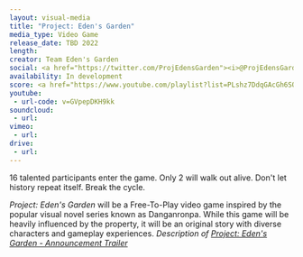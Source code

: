 ```yaml
---
layout: visual-media
title: "Project: Eden's Garden"
media_type: Video Game
release_date: TBD 2022
length:
creator: Team Eden's Garden
social: <a href="https://twitter.com/ProjEdensGarden"><i>@ProjEdensGarden</i></a>
availability: In development
score: <a href="https://www.youtube.com/playlist?list=PLshz7DdqGAcGh6SQwGSS9gHm-xG5ynXkm"><i>Available Here</i></a>
youtube:
 - url-code: v=GVpepDKH9kk
soundcloud: 
 - url:
vimeo:
 - url:
drive:
 - url:
---
```


<span class="teaser">16 talented participants enter the game. Only 2 will walk out alive. Don't let history repeat itself. Break the cycle.

_Project: Eden's Garden_ will be a Free-To-Play video game inspired by the popular visual novel series known as Danganronpa. While this game will be heavily influenced by the property, it will be an original story with diverse characters and gameplay experiences.
</span>
<cite>Description of <a href="https://www.youtube.com/watch?v=GVpepDKH9kk"><i>Project: Eden's Garden - Announcement Trailer</i></a></cite>
